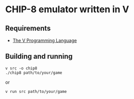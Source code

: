 # CHIP-8 emulator written in V

## Requirements

* [The V Programming Language](https://vlang.io/)

## Building and running

```
v src -o chip8
./chip8 path/to/your/game
```

or

```
v run src path/to/your/game
```
